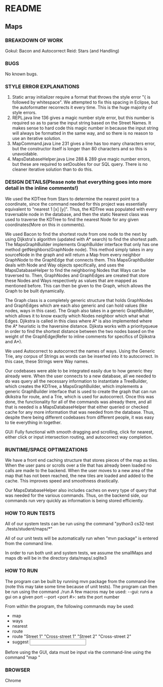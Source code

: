 # README

## Maps

### BREAKDOWN OF WORK
Gokul: Bacon and Autocorrect
Reid: Stars (and Handling)

### BUGS
No known bugs.

### STYLE ERROR EXPLANATIONS
1. Static array initializer require a format that throws the style error "{ is followed by whitespace". We attempted to fix this spacing
in Eclipse, but the autoformatter recorrects it every time. This is the huge majority of style errors.
2. REPL.java line 136 gives a magic number style error, but this number is required so as to parse the input string 
based on the Street Names. It makes sense to hard code this magic number in because the input string will always
be formatted in the same way, and so there is no reason to use an iterative solution.
3. MapCommand.java Line 231 gives a line has too many characters error, but the constructor itself is longer
than 80 characters and so this is unavoidable.
4. MapsDatabaseHelper.java Line 288 & 289 give magic number errors, but these are required to setDoubles for our SQL query.
There is no cleaner iterative solution than to do this.

### DESIGN DETAILS(Please note that everything goes into more detail in the inline comments!)
We used the KDTree from Stars to determine the nearest point to a coordinate, since the command needed
for this project was essentially equivalent to "nearest 1 [x] [y]". Thus, the KDTree was populated with
every traversable node in the database, and then the static Nearest class was used to traverse the KDTree to find
the nearest Node for any given coordinates(More on this in comments).

We used Bacon to find the shortest route from one node to the next by using Dijkstra's algorithm (updated 
with A* search) to find the shortest path. The MapsGraphBuilder implements GraphBuilder interface that only has one method getNeighbors(GraphNode node). This method simply takes in any sourceNode in the graph and will return a Map from every neighbor 
GraphNode to the GraphEdge that connects them. This MapsGraphBuilder deals with Node and Way objects specifically, and uses the MapsDatabaseHelper to find the neighboring Nodes that Ways can be traversed to. Then, GraphNodes and GraphEdges are created that store these Nodes and Ways respectively as values that are mapped as mentioned before. This can then be given to the Graph, 
which allows the Graph to be built dynamically.

The Graph class is a completely generic structure that holds GraphNodes and GraphEdges which are each also generic and can hold values (like nodes, ways in this case). The Graph also takes in a
generic GraphBuilder, which allows it to know exactly which Nodes neighbor which what what Edges. Djikstra is called in this class where A* is also implemented where the A* heuristic is the haversine distance. Djiksta works with a priorityqueue in order to find the shortest distance between the two nodes based on the weight of the GraphEdge(Refer to inline comments for specifics of Djiikstra and A*).

We used Autocorrect to autocorrect the names of ways. Using the Generic Trie, any corpus of Strings as words can be inserted into it to autocorrect. In this case, these Strings were Way names.

Our codebases were able to be integrated easily due to how generic they already were. When the user connects to
a new database, all we needed to do was query all the necessary information to instantiate a TreeBuilder, which creates
the KDTree, a MapsGraphBuilder, which implements a generic GraphBuilder interface that is used to create the graph that can run dkikstra for route, and a Trie, which is used for autocorrect. Once this was done, the functionality for all of the commands 
was already there, and all that is needed is a MapsDatabaseHelper that either queried or checked cache for any more
information that was needed from the database. Thus, despite there being different codebases from different people, it was easy to tie everything in together.

GUI: Fully functional with smooth dragging and scrolling, click for nearest, either click or input intersection routing,
and autocorrect way completion.  

### RUNTIME/SPACE OPTIMIZATIONS
We have a front end caching structure that stores pieces of the map as tiles. When the user
pans or scrolls over a tile that has already been loaded no calls are made to the backend.
When the user moves to a new area of the map that has not been reached, the new tiles are
loaded and added to the cache. This improves speed and smoothness drastically. 

Our MapsDatabaseHelper also includes caches on every type of query that was needed for the various commands. 
Thus, on the backend side, our commands run very quickly as information is being stored efficiently.

### HOW TO RUN TESTS
All of our system tests can be run using the command "python3 cs32-test 
./tests/student/maps/*"

All of our unit tests will be automatically run when "mvn package" is
entered from the command line. 

In order to run both unit and system tests, we assume the smallMaps and maps db will be in the directory data/maps/<db>.sqlite3

### HOW TO RUN
The program can be built by running mvn package from the command-line
(note this may take some time because of unit tests).
The program can then be run using the command ./run
A few macros may be used:
--gui: runs a gui on a given port
--port <port #>: sets the port number

From within the program, the following commands may be used:
- map <db path>
- ways <lat1> <lon1> <lat2> <lon2>
- nearest <latitude> <longitude>
- route <lat1> <lon1> <lat2> <lon2>
- route "Street 1" "Cross-street 1" "Street 2" "Cross-street 2"
- suggest <input street name>

Before using the GUI, data must be input via the command-line using the
command "map <db path>"

### BROWSER
Chrome
